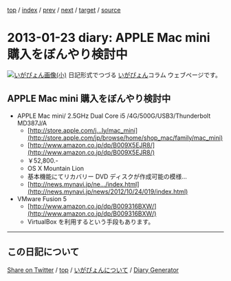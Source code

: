 [top](../index.html) 
 / [index](index.html) 
 / [prev](ig130122.html) 
 / [next](ig130124.html) 
 / [target](https://igapyon.github.io/diary/2013/ig130123.html) 
 / [source](https://github.com/igapyon/diary/blob/gh-pages/2013/ig130123.html.src.md) 

2013-01-23 diary: APPLE Mac mini 購入をぼんやり検討中
=====================================================================================================
[![いがぴょん画像(小)](https://igapyon.github.io/diary/images/iga200306s.jpg "いがぴょん")](https://igapyon.github.io/diary/memo/memoigapyon.html) 日記形式でつづる [いがぴょん](https://igapyon.github.io/diary/memo/memoigapyon.html)コラム ウェブページです。

## APPLE Mac mini 購入をぼんやり検討中


* APPLE Mac mini/ 2.5GHz Dual Core i5 /4G/500G/USB3/Thunderbolt MD387J/A
  * [http://store.apple.com/j...ly/mac_mini](http://store.apple.com/jp/browse/home/shop_mac/family/mac_mini)
  * [http://www.amazon.co.jp/dp/B009X5EJR8/](http://www.amazon.co.jp/dp/B009X5EJR8/)
  * ￥52,800.-
  * OS X Mountain Lion 
  * 基本機能にてリカバリー DVD ディスクが作成可能の模様...
  * [http://news.mynavi.jp/ne.../index.html](http://news.mynavi.jp/news/2012/10/24/019/index.html)
* VMware Fusion 5
  * [http://www.amazon.co.jp/dp/B009316BXW/](http://www.amazon.co.jp/dp/B009316BXW/)
  * VirtualBox を利用するという手段もあります。


----------------------------------------------------------------------------------------------------

## この日記について

[Share on Twitter](https://twitter.com/intent/tweet?hashtags=igapyon%2Cdiary%2C%E3%81%84%E3%81%8C%E3%81%B4%E3%82%87%E3%82%93&text=APPLE+Mac+mini+%E8%B3%BC%E5%85%A5%E3%82%92%E3%81%BC%E3%82%93%E3%82%84%E3%82%8A%E6%A4%9C%E8%A8%8E%E4%B8%AD&url=https%3A%2F%2Figapyon.github.io%2Fdiary%2F2013%2Fig130123.html) / [top](../index.html) / [いがぴょんについて](https://igapyon.github.io/diary/memo/memoigapyon.html) / [Diary Generator](https://github.com/igapyon/igapyonv3)
